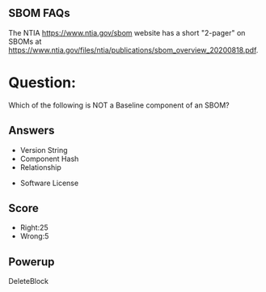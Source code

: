 ## SBOM FAQs
The NTIA https://www.ntia.gov/sbom website
has a short "2-pager" on SBOMs at
https://www.ntia.gov/files/ntia/publications/sbom_overview_20200818.pdf.


# Question:
Which of the following is
NOT a Baseline component of an SBOM?

## Answers
- Version String
- Component Hash
- Relationship
* Software License

## Score
- Right:25
- Wrong:5

## Powerup
DeleteBlock
